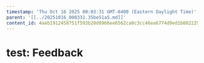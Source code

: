 ```yaml
---
timestamp: 'Thu Oct 16 2025 00:03:31 GMT-0400 (Eastern Daylight Time)'
parent: '[[../20251016_000331.35be51a5.md]]'
content_id: 4aeb1912458751f593b20d8966ee6562ca0c3cc46ea6774d9ed1b082229b3905
---
```


# test: Feedback
